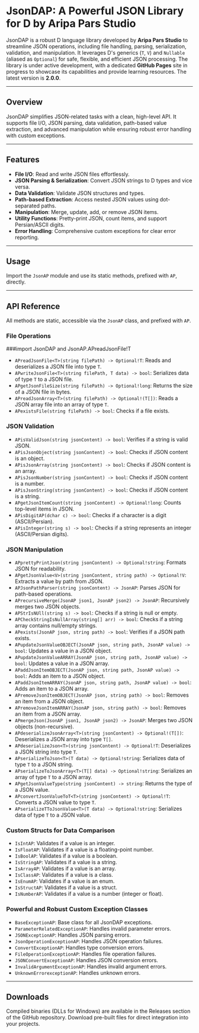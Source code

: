 # JsonDAP: A Powerful JSON Library for D by Aripa Pars Studio

JsonDAP is a robust D language library developed by **Aripa Pars Studio** to streamline JSON operations, including file handling, parsing, serialization, validation, and manipulation. It leverages D's generics (`T`, `V`) and `Nullable` (aliased as `Optional`) for safe, flexible, and efficient JSON processing. The library is under active development, with a dedicated **GitHub Pages** site in progress to showcase its capabilities and provide learning resources. The latest version is **2.0.0**.

---

## Overview

JsonDAP simplifies JSON-related tasks with a clean, high-level API. It supports file I/O, JSON parsing, data validation, path-based value extraction, and advanced manipulation while ensuring robust error handling with custom exceptions.

---

## Features

- **File I/O**: Read and write JSON files effortlessly.
- **JSON Parsing & Serialization**: Convert JSON strings to D types and vice versa.
- **Data Validation**: Validate JSON structures and types.
- **Path-based Extraction**: Access nested JSON values using dot-separated paths.
- **Manipulation**: Merge, update, add, or remove JSON items.
- **Utility Functions**: Pretty-print JSON, count items, and support Persian/ASCII digits.
- **Error Handling**: Comprehensive custom exceptions for clear error reporting.

---

## Usage

Import the `JsonAP` module and use its static methods, prefixed with `AP`, directly.

---

## API Reference

All methods are static, accessible via the `JsonAP` class, and prefixed with `AP`.

### File Operations

###import JsonDAP and JsonAP.APreadJsonFile!T

- `APreadJsonFile<T>(string filePath) -> Optional!T`: Reads and deserializes a JSON file into type `T`.
- `APwriteJsonFile<T>(string filePath, T data) -> bool`: Serializes data of type `T` to a JSON file.
- `APgetJsonFileSize(string filePath) -> Optional!long`: Returns the size of a JSON file in bytes.
- `APreadJsonArray<T>(string filePath) -> Optional!(T[])`: Reads a JSON array file into an array of type `T`.
- `APexistsFile(string filePath) -> bool`: Checks if a file exists.

### JSON Validation

- `APisValidJson(string jsonContent) -> bool`: Verifies if a string is valid JSON.
- `APisJsonObject(string jsonContent) -> bool`: Checks if JSON content is an object.
- `APisJsonArray(string jsonContent) -> bool`: Checks if JSON content is an array.
- `APisJsonNumber(string jsonContent) -> bool`: Checks if JSON content is a number.
- `APisJsonString(string jsonContent) -> bool`: Checks if JSON content is a string.
- `APgetJsonItemCount(string jsonContent) -> Optional!long`: Counts top-level items in JSON.
- `APisDigitAP(dchar c) -> bool`: Checks if a character is a digit (ASCII/Persian).
- `APisInteger(string s) -> bool`: Checks if a string represents an integer (ASCII/Persian digits).

### JSON Manipulation

- `APprettyPrintJson(string jsonContent) -> Optional!string`: Formats JSON for readability.
- `APgetJsonValue<V>(string jsonContent, string path) -> Optional!V`: Extracts a value by path from JSON.
- `APJsonPathParser(string jsonContent) -> JsonAP`: Parses JSON for path-based operations.
- `APrecursiveMerge(JsonAP json1, JsonAP json2) -> JsonAP`: Recursively merges two JSON objects.
- `APStrIsNUll(string s) -> bool`: Checks if a string is null or empty.
- `APCheckStringIsNullArray(string[] arr) -> bool`: Checks if a string array contains null/empty strings.
- `APexists(JsonAP json, string path) -> bool`: Verifies if a JSON path exists.
- `APupdateJsonValueOBJECT(JsonAP json, string path, JsonAP value) -> bool`: Updates a value in a JSON object.
- `APupdateJsonValueARRAY(JsonAP json, string path, JsonAP value) -> bool`: Updates a value in a JSON array.
- `APaddJsonItemOBJECT(JsonAP json, string path, JsonAP value) -> bool`: Adds an item to a JSON object.
- `APaddJsonItemARRAY(JsonAP json, string path, JsonAP value) -> bool`: Adds an item to a JSON array.
- `APremoveJsonItemOBJECT(JsonAP json, string path) -> bool`: Removes an item from a JSON object.
- `APremoveJsonItemARRAY(JsonAP json, string path) -> bool`: Removes an item from a JSON array.
- `APmergeJson(JsonAP json1, JsonAP json2) -> JsonAP`: Merges two JSON objects (non-recursive).
- `APdeserializeJsonArray<T>(string jsonContent) -> Optional!(T[])`: Deserializes a JSON array into type `T[]`.
- `APdeserializeJson<T>(string jsonContent) -> Optional!T`: Deserializes a JSON string into type `T`.
- `APserializeToJson<T>(T data) -> Optional!string`: Serializes data of type `T` to a JSON string.
- `APserializeToJsonArray<T>(T[] data) -> Optional!string`: Serializes an array of type `T` to a JSON array.
- `APgetJsonValueType(string jsonContent) -> string`: Returns the type of a JSON value.
- `APconvertJsonValueToT<T>(string jsonContent) -> Optional!T`: Converts a JSON value to type `T`.
- `APserializeTToJsonValue<T>(T data) -> Optional!string`: Serializes data of type `T` to a JSON value.

### Custom Structs for Data Comparison

- `IsIntAP`: Validates if a value is an integer.
- `IsFloatAP`: Validates if a value is a floating-point number.
- `IsBoolAP`: Validates if a value is a boolean.
- `IsStringAP`: Validates if a value is a string.
- `IsArrayAP`: Validates if a value is an array.
- `IsClassAP`: Validates if a value is a class.
- `IsEnumAP`: Validates if a value is an enum.
- `IsStructAP`: Validates if a value is a struct.
- `IsNumberAP`: Validates if a value is a number (integer or float).

### Powerful and Robust Custom Exception Classes

- `BaseExceptionAP`: Base class for all JsonDAP exceptions.
- `ParameterRelatedExceptionAP`: Handles invalid parameter errors.
- `JSONExceptionAP`: Handles JSON parsing errors.
- `JsonOperationExceptionAP`: Handles JSON operation failures.
- `ConvertExceptionAP`: Handles type conversion errors.
- `FileOperationExceptionAP`: Handles file operation failures.
- `JSONConvertExceptionAP`: Handles JSON conversion errors.
- `InvalidArgumentExceptionAP`: Handles invalid argument errors.
- `UnknownErrorexceptionAP`: Handles unknown errors.

---

## Downloads

Compiled binaries (DLLs for Windows) are available in the Releases section of the GitHub repository. Download pre-built files for direct integration into your projects.
